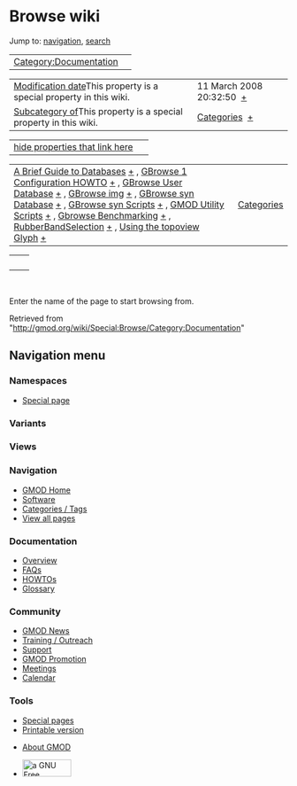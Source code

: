 <div id="mw-page-base" class="noprint">

</div>

<div id="mw-head-base" class="noprint">

</div>

<div id="content" class="mw-body" role="main">

<span id="top"></span>

<div id="mw-js-message" style="display:none;">

</div>



# <span dir="auto">Browse wiki</span>

<div id="bodyContent">

<div id="contentSub">

</div>

<div id="jump-to-nav" class="mw-jump">

Jump to: [navigation](#mw-navigation), [search](#p-search)

</div>

<div id="mw-content-text">

|  |  |
|----|----|
| [Category:Documentation](/wiki/Category:Documentation "Category:Documentation") |  |

|  |  |
|----|----|
| <span class="smw-highlighter" data-type="1" state="inline" data-title="Property"><span class="smwbuiltin">[Modification date](/wiki/Property:Modification_date "Property:Modification date")</span><span class="smwttcontent">This property is a special property in this wiki.</span></span> | <span class="smwb-value">11 March 2008 20:32:50  <span class="smwsearch">[+](/wiki/Special:SearchByProperty/Modification-20date/11-20March-202008-2020:32:50 "Special:SearchByProperty/Modification-20date/11-20March-202008-2020:32:50")</span></span> |
| <span class="smw-highlighter" data-type="1" state="inline" data-title="Property"><span class="smwbuiltin">[Subcategory of](/wiki/Property:Subcategory_of "Property:Subcategory of")</span><span class="smwttcontent">This property is a special property in this wiki.</span></span> | <span class="smwb-value">[Categories](/wiki/Category:Categories "Category:Categories")  <span class="smwsearch">[+](/wiki/Special:SearchByProperty/Subcategory-20of/Categories "Special:SearchByProperty/Subcategory-20of/Categories")</span></span> |

<span id="smw_browse_incoming"></span>

|  |  |
|----|----|
| [hide properties that link here](/mediawiki/index.php?title=Special:Browse&offset=0&dir=out&article=Category%3ADocumentation)  |  |

|  |  |
|----|----|
| <span class="smwb-ivalue">[A Brief Guide to Databases](/wiki/A_Brief_Guide_to_Databases "A Brief Guide to Databases") <span class="smwbrowse">[+](/wiki/Special:Browse/A-20Brief-20Guide-20to-20Databases "Special:Browse/A-20Brief-20Guide-20to-20Databases")</span></span> , <span class="smwb-ivalue">[GBrowse 1 Configuration HOWTO](/wiki/GBrowse_1_Configuration_HOWTO "GBrowse 1 Configuration HOWTO") <span class="smwbrowse">[+](/wiki/Special:Browse/GBrowse-201-20Configuration-20HOWTO "Special:Browse/GBrowse-201-20Configuration-20HOWTO")</span></span> , <span class="smwb-ivalue">[GBrowse User Database](/wiki/GBrowse_User_Database "GBrowse User Database") <span class="smwbrowse">[+](/wiki/Special:Browse/GBrowse-20User-20Database "Special:Browse/GBrowse-20User-20Database")</span></span> , <span class="smwb-ivalue">[GBrowse img](/wiki/GBrowse_img "GBrowse img") <span class="smwbrowse">[+](/wiki/Special:Browse/GBrowse-20img "Special:Browse/GBrowse-20img")</span></span> , <span class="smwb-ivalue">[GBrowse syn Database](/wiki/GBrowse_syn_Database "GBrowse syn Database") <span class="smwbrowse">[+](/wiki/Special:Browse/GBrowse-20syn-20Database "Special:Browse/GBrowse-20syn-20Database")</span></span> , <span class="smwb-ivalue">[GBrowse syn Scripts](/wiki/GBrowse_syn_Scripts "GBrowse syn Scripts") <span class="smwbrowse">[+](/wiki/Special:Browse/GBrowse-20syn-20Scripts "Special:Browse/GBrowse-20syn-20Scripts")</span></span> , <span class="smwb-ivalue">[GMOD Utility Scripts](/wiki/GMOD_Utility_Scripts "GMOD Utility Scripts") <span class="smwbrowse">[+](/wiki/Special:Browse/GMOD-20Utility-20Scripts "Special:Browse/GMOD-20Utility-20Scripts")</span></span> , <span class="smwb-ivalue">[Gbrowse Benchmarking](/wiki/Gbrowse_Benchmarking "Gbrowse Benchmarking") <span class="smwbrowse">[+](/wiki/Special:Browse/Gbrowse-20Benchmarking "Special:Browse/Gbrowse-20Benchmarking")</span></span> , <span class="smwb-ivalue">[RubberBandSelection](/wiki/RubberBandSelection "RubberBandSelection") <span class="smwbrowse">[+](/wiki/Special:Browse/RubberBandSelection "Special:Browse/RubberBandSelection")</span></span> , <span class="smwb-ivalue">[Using the topoview Glyph](/wiki/Using_the_topoview_Glyph "Using the topoview Glyph") <span class="smwbrowse">[+](/wiki/Special:Browse/Using-20the-20topoview-20Glyph "Special:Browse/Using-20the-20topoview-20Glyph")</span></span> | [Categories](/wiki/Special:Categories "Special:Categories") |

|     |     |
|-----|-----|
|     |     |

 

Enter the name of the page to start browsing from.  

</div>

<div class="printfooter">

Retrieved from
"<http://gmod.org/wiki/Special:Browse/Category:Documentation>"

</div>

<div id="catlinks" class="catlinks catlinks-allhidden">

</div>

<div class="visualClear">

</div>

</div>

</div>

<div id="mw-navigation">

## Navigation menu

<div id="mw-head">



<div id="left-navigation">

<div id="p-namespaces" class="vectorTabs" role="navigation"
aria-labelledby="p-namespaces-label">

### Namespaces

- <span id="ca-nstab-special">[Special
  page](/wiki/Special:Browse/Category:Documentation "This is a special page, you cannot edit the page itself")</span>

</div>

<div id="p-variants" class="vectorMenu emptyPortlet" role="navigation"
aria-labelledby="p-variants-label">

### 

### Variants[](#)

<div class="menu">

</div>

</div>

</div>

<div id="right-navigation">

<div id="p-views" class="vectorTabs emptyPortlet" role="navigation"
aria-labelledby="p-views-label">

### Views

</div>



</div>



</div>

</div>

</div>

<div id="mw-panel">

<div id="p-logo" role="banner">

<a href="/wiki/Main_Page"
style="background-image: url(http://gmod.org/images/GMOD-cogs.png);"
title="Visit the main page"></a>

</div>

<div id="p-Navigation" class="portal" role="navigation"
aria-labelledby="p-Navigation-label">

### Navigation

<div class="body">

- <span id="n-GMOD-Home">[GMOD Home](/wiki/Main_Page)</span>
- <span id="n-Software">[Software](/wiki/GMOD_Components)</span>
- <span id="n-Categories-.2F-Tags">[Categories /
  Tags](/wiki/Categories)</span>
- <span id="n-View-all-pages">[View all
  pages](/wiki/Special:AllPages)</span>

</div>

</div>

<div id="p-Documentation" class="portal" role="navigation"
aria-labelledby="p-Documentation-label">

### Documentation

<div class="body">

- <span id="n-Overview">[Overview](/wiki/Overview)</span>
- <span id="n-FAQs">[FAQs](/wiki/Category:FAQ)</span>
- <span id="n-HOWTOs">[HOWTOs](/wiki/Category:HOWTO)</span>
- <span id="n-Glossary">[Glossary](/wiki/Glossary)</span>

</div>

</div>

<div id="p-Community" class="portal" role="navigation"
aria-labelledby="p-Community-label">

### Community

<div class="body">

- <span id="n-GMOD-News">[GMOD News](/wiki/GMOD_News)</span>
- <span id="n-Training-.2F-Outreach">[Training /
  Outreach](/wiki/Training_and_Outreach)</span>
- <span id="n-Support">[Support](/wiki/Support)</span>
- <span id="n-GMOD-Promotion">[GMOD
  Promotion](/wiki/GMOD_Promotion)</span>
- <span id="n-Meetings">[Meetings](/wiki/Meetings)</span>
- <span id="n-Calendar">[Calendar](/wiki/Calendar)</span>

</div>

</div>

<div id="p-tb" class="portal" role="navigation"
aria-labelledby="p-tb-label">

### Tools

<div class="body">

- <span id="t-specialpages"><a href="/wiki/Special:SpecialPages" accesskey="q"
  title="A list of all special pages [q]">Special pages</a></span>
- <span id="t-print"><a
  href="/mediawiki/index.php?title=Special:Browse/Category:Documentation&amp;printable=yes"
  rel="alternate" accesskey="p"
  title="Printable version of this page [p]">Printable version</a></span>

</div>

</div>

</div>

</div>

<div id="footer" role="contentinfo">

- <span id="footer-places-about">[About
  GMOD](/wiki/GMOD:About "GMOD:About")</span>

<!-- -->

- <span id="footer-copyrightico">[<img src="http://www.gnu.org/graphics/gfdl-logo-small.png" width="88"
  height="31" alt="a GNU Free Documentation License" />](http://www.gnu.org/licenses/fdl-1.3.html)</span>




</div>
